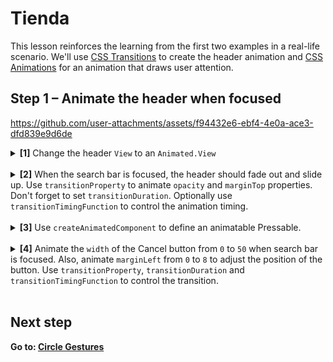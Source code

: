 # Tienda

This lesson reinforces the learning from the first two examples in a real-life scenario. We'll use [CSS Transitions](https://docs.swmansion.com/react-native-reanimated/docs/next/category/css-transitions) to create the header animation and [CSS Animations](https://docs.swmansion.com/react-native-reanimated/docs/next/category/css-animations) for an animation that draws user attention.

## Step 1 – Animate the header when focused



https://github.com/user-attachments/assets/f94432e6-ebf4-4e0a-ace3-dfd839e9d6de


<details>
<summary>
  <b>[1]</b> Change the header <code>View</code> to an <code>Animated.View</code>
</summary>

<br/>

```jsx
<Animated.View
  style={styles.header}
  {/* ... */}
>
```

</details>

<br/>

<details>
<summary>
  <b>[2]</b> When the search bar is focused, the header should fade out and slide up. Use <code>transitionProperty</code> to animate <code>opacity</code> and <code>marginTop</code> properties. Don't forget to set <code>transitionDuration</code>. Optionally use <code>transitionTimingFunction</code> to control the animation timing.
</summary>

<br/>

```jsx
<Animated.View
  style={[
    styles.header,
    {
      transitionProperty: ["opacity", "marginTop"],
      transitionDuration: 200,
      transitionTimingFunction: "ease-in-out",
      opacity: isFocused ? 0 : 1,
      marginTop: isFocused && headerHeight ? -headerHeight : 0,
    },
  ]}
  {/* ... */}
>
```

</details>

<br/>

<details>
<summary>
  <b>[3]</b> Use <code>createAnimatedComponent</code> to define an animatable Pressable.
</summary>

<br/>

```jsx
import Animated from 'react-native-reanimated';

const AnimatedPressable = Animated.createAnimatedComponent(Pressable);

function Header() {
  {/*...*/}
  return (
    {/*...*/}
    <AnimatedPressable onPress={handleCancel} style={styles.button}>
  )
}
```

</details>

<br/>

<details>
<summary>
  <b>[4]</b> Animate the <code>width</code> of the Cancel button from <code>0</code> to <code>50</code> when search bar is focused. Also, animate <code>marginLeft</code> from <code>0</code> to <code>8</code> to adjust the position of the button. Use <code>transitionProperty</code>, <code>transitionDuration</code> and <code>transitionTimingFunction</code> to control the transition.
</summary>

<br/>

```jsx
<AnimatedPressable
  {/* ... */}
  style={[
    styles.button,
    {
      transitionProperty: ["width", "marginLeft"],
      transitionDuration: 200,
      transitionTimingFunction: "ease-in-out",
      width: isFocused ? 50 : 0,
      marginLeft: isFocused ? 8 : 0,
    },
  ]}
>
```

</details>

<br/>

## Next step

**Go to: [Circle Gestures](../4_CircleGestures/)**
